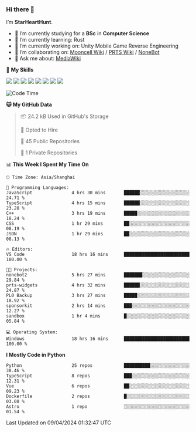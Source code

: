 ### Hi there 👋

I’m **StarHeartHunt**.

- 🏫 I’m currently studying for a **BSc** in **Computer Science**
- 🌱 I’m currently learning: Rust
- 🔭 I’m currently working on: Unity Mobile Game Reverse Engineering
- 👯 I’m collaborating on: [Mooncell Wiki](https://fgo.wiki/) / [PRTS Wiki](http://prts.wiki/) / [NoneBot](https://github.com/nonebot)
- 💬 Ask me about: [MediaWiki](https://www.mediawiki.org)

🌟 **My Skills**

![](https://img.shields.io/badge/-Python-3e74a2?style=flat-square&logo=Python&logoColor=fff)
![](https://img.shields.io/badge/-Node.js-339933?style=flat-square&logo=node.js&logoColor=fff)
![](https://img.shields.io/badge/-Vue-4fc08d?style=flat-square&logo=vue.js&logoColor=fff)
![](https://img.shields.io/badge/-React-2d98ce?style=flat-square&logo=React&logoColor=fff)
![](https://img.shields.io/badge/-TypeScript-3178C6?style=flat-square&logo=TypeScript&logoColor=fff)
![](https://img.shields.io/badge/-Docker-2496ED?style=flat-square&logo=Docker&logoColor=fff)
![](https://img.shields.io/badge/-Linux-000000?style=flat-square&logo=Linux&logoColor=fff)
![](https://img.shields.io/badge/-Dotnet-512bd4?style=flat-square&logo=.net&logoColor=fff)

<!--START_SECTION:waka-->
![Code Time](http://img.shields.io/badge/Code%20Time-949%20hrs%2057%20mins-blue)

**🐱 My GitHub Data** 

> 📦 24.2 kB Used in GitHub's Storage 
 > 
> 💼 Opted to Hire
 > 
> 📜 45 Public Repositories 
 > 
> 🔑 1 Private Repositories 
 > 
📊 **This Week I Spent My Time On** 

```text
🕑︎ Time Zone: Asia/Shanghai

💬 Programming Languages: 
JavaScript               4 hrs 30 mins       ██████░░░░░░░░░░░░░░░░░░░   24.71 % 
TypeScript               4 hrs 15 mins       ██████░░░░░░░░░░░░░░░░░░░   23.28 % 
C++                      3 hrs 19 mins       █████░░░░░░░░░░░░░░░░░░░░   18.24 % 
CSS                      1 hr 29 mins        ██░░░░░░░░░░░░░░░░░░░░░░░   08.19 % 
JSON                     1 hr 29 mins        ██░░░░░░░░░░░░░░░░░░░░░░░   08.13 % 

🔥 Editors: 
VS Code                  18 hrs 16 mins      █████████████████████████   100.00 % 

🐱‍💻 Projects: 
nonebot2                 5 hrs 27 mins       ███████░░░░░░░░░░░░░░░░░░   29.84 % 
prts-widgets             4 hrs 32 mins       ██████░░░░░░░░░░░░░░░░░░░   24.87 % 
PL0 Backup               3 hrs 27 mins       █████░░░░░░░░░░░░░░░░░░░░   18.92 % 
sponsorkit               2 hrs 14 mins       ███░░░░░░░░░░░░░░░░░░░░░░   12.27 % 
sandbox                  1 hr 4 mins         █░░░░░░░░░░░░░░░░░░░░░░░░   05.84 % 

💻 Operating System: 
Windows                  18 hrs 16 mins      █████████████████████████   100.00 % 
```

**I Mostly Code in Python** 

```text
Python                   25 repos            ██████████░░░░░░░░░░░░░░░   38.46 % 
TypeScript               8 repos             ███░░░░░░░░░░░░░░░░░░░░░░   12.31 % 
Vue                      6 repos             ██░░░░░░░░░░░░░░░░░░░░░░░   09.23 % 
Dockerfile               2 repos             █░░░░░░░░░░░░░░░░░░░░░░░░   03.08 % 
Astro                    1 repo              ░░░░░░░░░░░░░░░░░░░░░░░░░   01.54 % 
```




 Last Updated on 09/04/2024 01:32:47 UTC
<!--END_SECTION:waka-->
